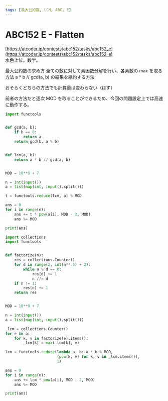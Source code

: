 ```yaml
---
tags: [最大公約数, LCM, ABC, E]
---
```


# ABC152 E - Flatten

[https://atcoder.jp/contests/abc152/tasks/abc152_e](https://atcoder.jp/contests/abc152/tasks/abc152_e)  
水色上位。数学。

最大公約数の求め方
全ての数に対して素因数分解を行い、各素数の max を取る方法
a \* b // gcd(a, b) の結果を縮約する方法

おそらくどちらの方法でも計算量は変わらない（はず）

前者の方法だと逐次 MOD を取ることができるため、今回の問題設定上では高速に動作する。

```py
import functools


def gcd(a, b):
    if b == 0:
        return a
    return gcd(b, a % b)


def lcm(a, b):
    return a * b // gcd(a, b)


MOD = 10**9 + 7

n = int(input())
a = list(map(int, input().split()))

t = functools.reduce(lcm, a) % MOD

ans = 0
for i in range(n):
    ans += t * pow(a[i], MOD - 2, MOD)
    ans %= MOD

print(ans)

```

```py
import collections
import functools


def factorize(n):
    res = collections.Counter()
    for d in range(2, int(n**.5) + 2):
        while n % d == 0:
            res[d] += 1
            n //= d
    if n != 1:
        res[n] += 1
    return res


MOD = 10**9 + 7

n = int(input())
a = list(map(int, input().split()))

_lcm = collections.Counter()
for e in a:
    for k, v in factorize(e).items():
        _lcm[k] = max(_lcm[k], v)

lcm = functools.reduce(lambda a, b: a * b % MOD,
                       (pow(k, v) for k, v in _lcm.items()),
                       1)

ans = 0
for i in range(n):
    ans += lcm * pow(a[i], MOD - 2, MOD)
    ans %= MOD

print(ans)
```
